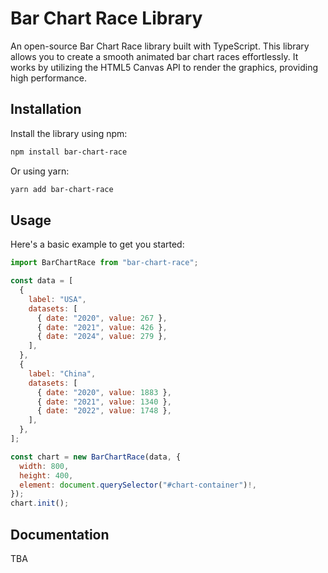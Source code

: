 # Bar Chart Race Library

An open-source Bar Chart Race library built with TypeScript. This library allows you to create a smooth animated bar chart races effortlessly. It works by utilizing the HTML5 Canvas API to render the graphics, providing high performance.

## Installation

Install the library using npm:

```bash
npm install bar-chart-race
```

Or using yarn:

```bash
yarn add bar-chart-race
```

## Usage

Here's a basic example to get you started:

```javascript
import BarChartRace from "bar-chart-race";

const data = [
  {
    label: "USA",
    datasets: [
      { date: "2020", value: 267 },
      { date: "2021", value: 426 },
      { date: "2024", value: 279 },
    ],
  },
  {
    label: "China",
    datasets: [
      { date: "2020", value: 1883 },
      { date: "2021", value: 1340 },
      { date: "2022", value: 1748 },
    ],
  },
];

const chart = new BarChartRace(data, {
  width: 800,
  height: 400,
  element: document.querySelector("#chart-container")!,
});
chart.init();
```

## Documentation

TBA
